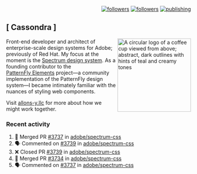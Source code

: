 <p align="right"><a rel="me" href="https://front-end.social/@castastrophe">
    <img alt="followers" title="Follow me on Mastodon" src="https://img.shields.io/mastodon/follow/109297102751309835?domain=https%3A%2F%2Ffront-end.social&label=Follow&logo=mastodon&logoColor=white&style=for-the-badge&labelColor=008080&color=006969"/></a>
  <a href="https://codepen.io/castastrophe/">
    <img alt="followers" title="Follow me on CodePen" src="https://img.shields.io/badge/23-1?color=640464&labelColor=7c007c&style=for-the-badge&logo=codepen&label=Follow"/></a>
<a href="https://castastrophe.medium.com/">
    <img alt="publishing" title="View articles on Medium" src="https://img.shields.io/badge/107-1?color=666&labelColor=444&label=subscribe&logo=medium&logoColor=white&style=for-the-badge"/></a>
</p>

## [&nbsp;Cassondra&nbsp;]

<img align="right" src="https://github-production-user-asset-6210df.s3.amazonaws.com/1840295/253016758-ba468774-1cd3-42c2-8f43-947b5eeb5edf.png" height="200" alt="A circular logo of a coffee cup viewed from above; abstract, dark outlines with hints of teal and creamy tones">

Front-end developer and architect of enterprise-scale design systems for Adobe; previously of Red Hat. My focus at the moment is the [Spectrum design system](https://github.com/adobe/spectrum-css). As a founding contributor to the [PatternFly&nbsp;Elements](https://github.com/patternfly/patternfly-elements) project&mdash;a community implementation of the PatternFly design system&mdash;I became intimately familiar with the nuances of styling web components.

Visit [allons-y.llc](http://allons-y.llc/) for more about how we might work together.

### Recent activity

<!--START_SECTION:activity-->
1. 🎉 Merged PR [#3737](https://github.com/adobe/spectrum-css/pull/3737) in [adobe/spectrum-css](https://github.com/adobe/spectrum-css)
2. 🗣 Commented on [#3739](https://github.com/adobe/spectrum-css/pull/3739#issuecomment-2884386818) in [adobe/spectrum-css](https://github.com/adobe/spectrum-css)
3. ❌ Closed PR [#3739](https://github.com/adobe/spectrum-css/pull/3739) in [adobe/spectrum-css](https://github.com/adobe/spectrum-css)
4. 🎉 Merged PR [#3734](https://github.com/adobe/spectrum-css/pull/3734) in [adobe/spectrum-css](https://github.com/adobe/spectrum-css)
5. 🗣 Commented on [#3737](https://github.com/adobe/spectrum-css/pull/3737#issuecomment-2884341566) in [adobe/spectrum-css](https://github.com/adobe/spectrum-css)
<!--END_SECTION:activity-->
